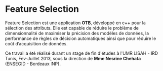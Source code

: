 Feature Selection
===================


Feature Selection est une application **OTB**, développé en c++ pour la sélection des attributs. Elle est capable de réduire le problème de dimensionnalité de maximiser la précision des modèles de données, la performance de règles de décision automatiques
ainsi que pour réduire le coût d’acquisition de données.

Ce travail a été réalisé durant un stage de fin d'études à l'UMR LISAH - IRD Tunis, Fev-Juillet 2013, sous la direction de **Mme Nesrine Chehata** (ENSEGID - Bordeaux INP).
